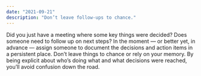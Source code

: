 ```yaml
---
date: "2021-09-21"
description: "Don’t leave follow-ups to chance."
---
```


Did you just have a meeting where some key things were decided? Does someone need to follow up on next steps? In the moment — or better yet, in advance — assign someone to document the decisions and action items in a persistent place. Don’t leave things to chance or rely on your memory. By being explicit about who’s doing what and what decisions were reached, you’ll avoid confusion down the road.
